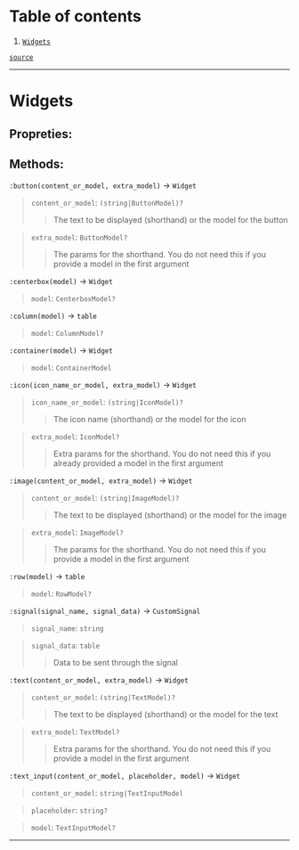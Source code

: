 # Table of contents

1. [`Widgets`](#widgets) 

[`source`](https://github.com/vnuxa/astrum/blob/unstable/src/lua_library/astrum/types/widgets/init.lua)

---
# Widgets
## Propreties:
## Methods:
`:button(content_or_model, extra_model)` → `Widget`
>    `content_or_model`: `(string|ButtonModel)?`
>    >   The text to be displayed (shorthand) or the model for the button 

>    `extra_model`: `ButtonModel?`
>    >   The params for the shorthand. You do not need this if you provide a model in the first argument 


`:centerbox(model)` → `Widget`
>    `model`: `CenterboxModel?`


`:column(model)` → `table`
>    `model`: `ColumnModel?`


`:container(model)` → `Widget`
>    `model`: `ContainerModel`


`:icon(icon_name_or_model, extra_model)` → `Widget`
>    `icon_name_or_model`: `(string|IconModel)?`
>    >   The icon name (shorthand) or the model for the icon 

>    `extra_model`: `IconModel?`
>    >   Extra params for the shorthand. You do not need this if you already provided a model in the first argument 


`:image(content_or_model, extra_model)` → `Widget`
>    `content_or_model`: `(string|ImageModel)?`
>    >   The text to be displayed (shorthand) or the model for the image 

>    `extra_model`: `ImageModel?`
>    >   The params for the shorthand. You do not need this if you provide a model in the first argument 


`:row(model)` → `table`
>    `model`: `RowModel?`


`:signal(signal_name, signal_data)` → `CustomSignal`
>    `signal_name`: `string`

>    `signal_data`: `table`
>    >   Data to be sent through the signal 


`:text(content_or_model, extra_model)` → `Widget`
>    `content_or_model`: `(string|TextModel)?`
>    >   The text to be displayed (shorthand) or the model for the text 

>    `extra_model`: `TextModel?`
>    >   Extra params for the shorthand. You do not need this if you provide a model in the first argument 


`:text_input(content_or_model, placeholder, model)` → `Widget`
>    `content_or_model`: `string|TextInputModel`

>    `placeholder`: `string?`

>    `model`: `TextInputModel?`




---

